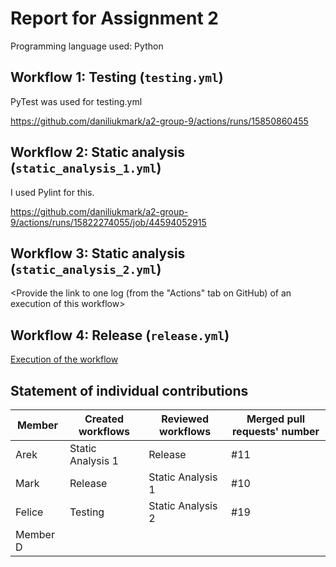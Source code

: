 # Report for Assignment 2

Programming language used: Python

## Workflow 1: Testing (`testing.yml`)

PyTest was used for testing.yml

https://github.com/daniliukmark/a2-group-9/actions/runs/15850860455

## Workflow 2: Static analysis (`static_analysis_1.yml`)

I used Pylint for this.

https://github.com/daniliukmark/a2-group-9/actions/runs/15822274055/job/44594052915

## Workflow 3: Static analysis (`static_analysis_2.yml`)

<Inform which tool is used to perform code quality check with static analysis.>

<Provide the link to one log (from the "Actions" tab on GitHub) of an execution of this workflow>

## Workflow 4: Release (`release.yml`)

[Execution of the workflow](https://github.com/daniliukmark/a2-group-9/actions/runs/15822274053)

## Statement of individual contributions

<Write what each group member did. Use the following table for that and add additional text under it if you see fit.>

| Member | Created workflows | Reviewed workflows | Merged pull requests' number |
| --- | --- | --- | --- |
| Arek|Static Analysis 1 |Release |#11 |
| Mark|Release |Static Analysis 1 |#10 |
| Felice|Testing |Static Analysis 2 | #19 |
| Member D | | | |
